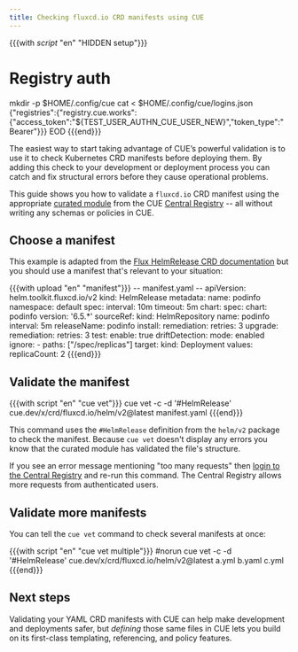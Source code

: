 ```yaml
---
title: Checking fluxcd.io CRD manifests using CUE
---
```


{{{with _script_ "en" "HIDDEN setup"}}}
# Registry auth
mkdir -p $HOME/.config/cue
cat <<EOD > $HOME/.config/cue/logins.json
{"registries":{"registry.cue.works":{"access_token":"${TEST_USER_AUTHN_CUE_USER_NEW}","token_type":"Bearer"}}}
EOD
{{{end}}}

The easiest way to start taking advantage of CUE’s powerful validation is to
use it to check Kubernetes CRD manifests before deploying them. By adding this
check to your development or deployment process you can catch and fix
structural errors before they cause operational problems.

This guide shows you how to validate a `fluxcd.io` CRD manifest using the appropriate
[curated module](../curated-module-crd-fluxcd/index.md)
from the CUE [Central Registry](/products/central-registry) --
all without writing any schemas or policies in CUE.

## Choose a manifest

This example is adapted from the
[Flux HelmRelease CRD documentation](https://fluxcd.io/flux/components/helm/helmreleases/)
but you should use a manifest that's relevant to your situation:

{{{with upload "en" "manifest"}}}
-- manifest.yaml --
apiVersion: helm.toolkit.fluxcd.io/v2
kind: HelmRelease
metadata:
  name: podinfo
  namespace: default
spec:
  interval: 10m
  timeout: 5m
  chart:
    spec:
      chart: podinfo
      version: '6.5.*'
      sourceRef:
        kind: HelmRepository
        name: podinfo
      interval: 5m
  releaseName: podinfo
  install:
    remediation:
      retries: 3
  upgrade:
    remediation:
      retries: 3
  test:
    enable: true
  driftDetection:
    mode: enabled
    ignore:
    - paths: ["/spec/replicas"]
      target:
        kind: Deployment
  values:
    replicaCount: 2
{{{end}}}

## Validate the manifest

{{{with script "en" "cue vet"}}}
cue vet -c -d '#HelmRelease' cue.dev/x/crd/fluxcd.io/helm/v2@latest manifest.yaml
{{{end}}}

This command uses the `#HelmRelease` definition from the
`helm/v2` package to check the manifest.
Because `cue vet` doesn't display any errors
you know that the curated module has validated the file's structure.

If you see an error message mentioning "too many requests" then
[login to the Central Registry](../login-central-registry/index.md)
and re-run this command.
The Central Registry allows more requests from authenticated users.

## Validate more manifests

You can tell the `cue vet` command to check several manifests at once:

{{{with script "en" "cue vet multiple"}}}
#norun
cue vet -c -d '#HelmRelease' cue.dev/x/crd/fluxcd.io/helm/v2@latest a.yml b.yaml c.yml
{{{end}}}

## Next steps

Validating your YAML CRD manifests with CUE can help make development and
deployments safer, but *defining* those same files in CUE lets you build on its
first-class templating, referencing, and policy features.
